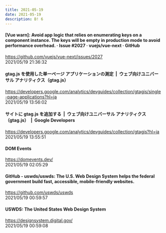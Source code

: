 ```yaml
---
title: 2021-05-19
date: 2021-05-19
description: B! 6
---
```


#### [Vue warn]: Avoid app logic that relies on enumerating keys on a component instance. The keys will be empty in production mode to avoid performance overhead. · Issue #2027 · vuejs/vue-next · GitHub
https://github.com/vuejs/vue-next/issues/2027<br>
2021/05/19 21:36:32<br>


#### gtag.js を使用した単一ページ アプリケーションの測定  |  ウェブ向けユニバーサル アナリティクス（gtag.js）
https://developers.google.com/analytics/devguides/collection/gtagjs/single-page-applications?hl=ja<br>
2021/05/19 13:56:02<br>


#### サイトに gtag.js を追加する  |  ウェブ向けユニバーサル アナリティクス（gtag.js）  |  Google Developers
https://developers.google.com/analytics/devguides/collection/gtagjs?hl=ja<br>
2021/05/19 13:55:51<br>


#### DOM Events
https://domevents.dev/<br>
2021/05/19 02:05:29<br>


#### GitHub - uswds/uswds: The U.S. Web Design System helps the federal government build fast, accessible, mobile-friendly websites.
https://github.com/uswds/uswds<br>
2021/05/19 00:59:57<br>


#### USWDS: The United States Web Design System
https://designsystem.digital.gov/<br>
2021/05/19 00:59:08<br>


